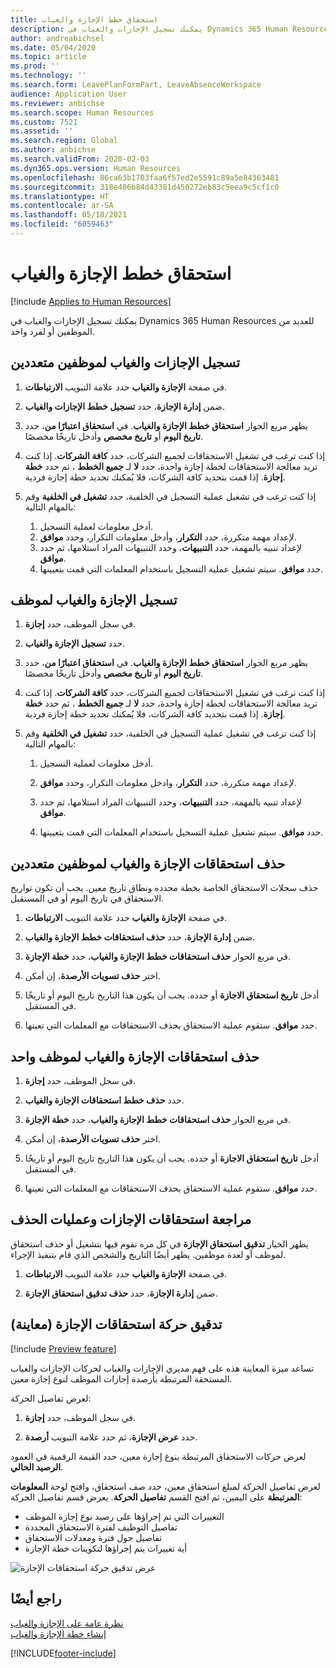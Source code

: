 ```yaml
---
title: استحقاق خطط الإجازة والغياب
description: يمكنك تسجيل الإجازات والغياب في Dynamics 365 Human Resources للعديد من الموظفين أو لفرد واحد.
author: andreabichsel
ms.date: 05/04/2020
ms.topic: article
ms.prod: ''
ms.technology: ''
ms.search.form: LeavePlanFormPart, LeaveAbsenceWorkspace
audience: Application User
ms.reviewer: anbichse
ms.search.scope: Human Resources
ms.custom: 7521
ms.assetid: ''
ms.search.region: Global
ms.author: anbichse
ms.search.validFrom: 2020-02-03
ms.dyn365.ops.version: Human Resources
ms.openlocfilehash: 86ca63b1703faa6f57ed2e5591c89a5e84363481
ms.sourcegitcommit: 318e406b84d43381d450272eb83c5eea9c5cf1c0
ms.translationtype: HT
ms.contentlocale: ar-SA
ms.lasthandoff: 05/18/2021
ms.locfileid: "6059463"
---
```

# <a name="accrue-leave-and-absence-plans"></a>استحقاق خطط الإجازة والغياب

[!include [Applies to Human Resources](../includes/applies-to-hr.md)]

يمكنك تسجيل الإجازات والغياب في Dynamics 365 Human Resources للعديد من الموظفين أو لفرد واحد.

## <a name="accrue-leave-and-absence-for-multiple-employees"></a>تسجيل الإجازات والغياب لموظفين متعددين

1. في صفحة **‏‫الإجازة والغياب‬** حدد علامة التبويب **الارتباطات**.

2. ضمن **إدارة الإجازة**، حدد **تسجيل خطط الإجازات والغياب**.

3. يظهر مربع الحوار **استحقاق خطط الإجازة والغياب‬**. في **استحقاق اعتبارًا من**، حدد **تاريخ اليوم** أو **تاريخ مخصص** وأدخل تاريخًا مخصصًا.

4. إذا كنت ترغب في تشغيل الاستحقاقات لجميع الشركات، حدد **كافة الشركات**. إذا كنت تريد معالجة الاستحقاقات لخطة إجازة واحدة، حدد **لا** لـ **جميع الخطط** ، ثم حدد **خطة إجازة**. إذا قمت بتحديد كافة الشركات، فلا يُمكنك تحديد خطة إجازة فردية.

5. إذا كنت ترغب في تشغيل عملية التسجيل في الخلفية، حدد **تشغيل في الخلفية** وقم بالمهام التالية:

    1. أدخل معلومات لعملية التسجيل.
    2. لإعداد مهمة متكررة، حدد **التكرار**، وأدخل معلومات التكرار، وحدد **موافق**.
    3. لإعداد تنبيه بالمهمة، حدد **التنبيهات**، وحدد التنبيهات المراد استلامها، ثم حدد **موافق**.
    4. حدد **موافق**. سيتم تشغيل عملية التسجيل باستخدام المعلمات التي قمت بتعيينها. 

## <a name="accrue-leave-and-absence-for-an-employee"></a>تسجيل الإجازة والغياب لموظف

1. في سجل الموظف، حدد **إجازة**.

2. حدد **تسجيل الإجازة والغياب**.

3. يظهر مربع الحوار **استحقاق خطط الإجازة والغياب‬**. في **استحقاق اعتبارًا من**، حدد **تاريخ اليوم** أو **تاريخ مخصص** وأدخل تاريخًا مخصصًا.

4. إذا كنت ترغب في تشغيل الاستحقاقات لجميع الشركات، حدد **كافة الشركات**. إذا كنت تريد معالجة الاستحقاقات لخطة إجازة واحدة، حدد **لا** لـ **جميع الخطط** ، ثم حدد **خطة إجازة**. إذا قمت بتحديد كافة الشركات، فلا يُمكنك تحديد خطة إجازة فردية.

5. إذا كنت ترغب في تشغيل عملية التسجيل في الخلفية، حدد **تشغيل في الخلفية** وقم بالمهام التالية:

   1. أدخل معلومات لعملية التسجيل.

   2. لإعداد مهمة متكررة، حدد **التكرار**، وادخل معلومات التكرار، وحدد **موافق**.

   3. لإعداد تنبيه بالمهمة، حدد **التنبيهات**، وحدد التنبيهات المراد استلامها، ثم حدد **موافق**.

   4. حدد **موافق**. سيتم تشغيل عملية التسجيل باستخدام المعلمات التي قمت بتعيينها.

## <a name="delete-leave-and-absence-accruals-for-multiple-employees"></a>حذف استحقاقات الإجازة والغياب لموظفين متعددين

حذف سجلات الاستحقاق الخاصة بخطة محدده ونطاق تاريخ معين. يجب أن تكون تواريخ الاستحقاق في تاريخ اليوم أو في المستقبل.

1. في صفحة **‏‫الإجازة والغياب‬** حدد علامة التبويب **الارتباطات**.

2. ضمن **إدارة الإجازة**، حدد **حذف استحقاقات خطط الإجازة والغياب**.

3. في مربع الحوار **حذف استحقاقات خطط الإجازة والغياب**، حدد **خطة الإجازة**.

4. اختر **حذف تسويات الأرصدة**، إن أمكن.

5. أدخل **تاريخ استحقاق الاجازة** أو حدده. يجب أن يكون هذا التاريخ تاريخ اليوم أو تاريخًا في المستقبل.

6. حدد **موافق**. ستقوم عملية الاستحقاق بحذف الاستحقاقات مع المعلمات التي تعينها.

## <a name="delete-leave-and-absence-accruals-for-a-single-employee"></a>حذف استحقاقات الإجازة والغياب لموظف واحد

1. في سجل الموظف، حدد **إجازة**.

2. حدد **حذف خطط استحقاقات الإجازة والغياب**.

3. في مربع الحوار **حذف استحقاقات خطط الإجازة والغياب**، حدد **خطة الإجازة**.

4. اختر **حذف تسويات الأرصدة**، إن أمكن.

5. أدخل **تاريخ استحقاق الاجازة** أو حدده. يجب أن يكون هذا التاريخ تاريخ اليوم أو تاريخًا في المستقبل.

6. حدد **موافق**. ستقوم عملية الاستحقاق بحذف الاستحقاقات مع المعلمات التي تعينها.

## <a name="review-leave-accrual-and-deletion-processes"></a>مراجعة استحقاقات الإجازات وعمليات الحذف

يظهر الخيار **تدقيق استحقاق الإجازة** في كل مره تقوم فيها بتشغيل أو حذف استحقاق لموظف أو لعدة موظفين. يظهر أيضًا التاريخ والشخص الذي قام بتنفيذ الإجراء.

1. في صفحة **‏‫الإجازة والغياب‬** حدد علامة التبويب **الارتباطات**.

2. ضمن **إدارة الإجازة**، حدد **حذف تدقيق استحقاق الإجازة**.

## <a name="preview-leave-accrual-transaction-auditing"></a>(معاينة) تدقيق حركة استحقاقات الإجازة

[!include [Preview feature](includes/preview-feature.md)]

تساعد ميزة المعاينة هذه على فهم مديري الإجازات والغياب لحركات الإجازات والغياب المستحقة المرتبطة بأرصدة إجازات الموظف لنوع إجازة معين.

لعرض تفاصيل الحركة:

1. في سجل الموظف، حدد **إجازة**.

2. حدد **عرض الإجازة**، ثم حدد علامة التبويب **أرصدة**.

لعرض حركات الاستحقاق المرتبطة بنوع إجازة معين، حدد القيمة الرقمية في العمود **الرصيد الحالي**.

لعرض تفاصيل الحركة لمبلغ استحقاق معين، حدد صف استحقاق، وافتح لوحة **المعلومات المرتبطة** على اليمين، ثم افتح القسم **تفاصيل الحركة**. يعرض قسم تفاصيل الحركة:

- التغييرات التي تم إجراؤها على رصيد نوع إجازة الموظف
- تفاصيل التوظيف لفترة الاستحقاق المحددة
- تفاصيل حول فترة ومعدلات الاستحقاق
- أية تغييرات يتم إجراؤها لتكوينات خطة الإجازة

![عرض تدقيق حركة استحقاقات الإجازة](media/hr-leave-and-absence-accrue-audit.png)

## <a name="see-also"></a>راجع أيضًا

[نظرة عامة على الإجازة والغياب](hr-leave-and-absence-overview.md)</br>
[إنشاء خطة الإجازة والغياب](hr-leave-and-absence-plans.md)



[!INCLUDE[footer-include](../includes/footer-banner.md)]
